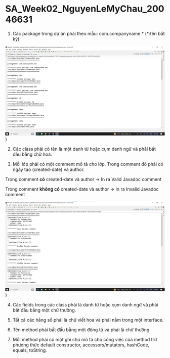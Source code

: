 # SA_Week02_NguyenLeMyChau_20046631

1. Các package trong dự án phải theo mẫu: com.companyname.* (*:tên bất kỳ)

![altText](images/Cau1.png "Cau1") )


2. Các class phải có tên là một danh từ hoặc cụm danh ngữ và phải bắt đầu bằng chữ hoa.

3. Mỗi lớp phải có một comment mô tả cho lớp. Trong comment đó phải có ngày tạo
(created-date) và author.

Trong comment **có** created-date và author -> In ra Valid Javadoc comment

Trong comment **không có** created-date và author -> In ra Invalid Javadoc comment

![altText](images/Cau3.png "Cau3") )

4. Các fields trong các class phải là danh từ hoặc cụm danh ngữ và phải bắt đầu bằng một chữ thường.

5. Tất cả các hằng số phải là chữ viết hoa và phải nằm trong một interface.

6. Tên method phải bắt đầu bằng một động từ và phải là chữ thường

7. Mỗi method phải có một ghi chú mô tả cho công việc của method trừ phương thức default constructor, accessors/mutators, hashCode, equals, toString.
